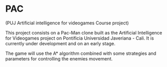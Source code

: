 # PAC
(PUJ Artificial intelligence for videogames Course project)

This project consists on a Pac-Man clone built as the Artificial Intelligence for Videogames project on Pontificia Universidad Javeriana - Cali. It is currently under development and on an early stage.

The game will use the A* algorithm combined with some strategies and parameters for controlling the enemies movement.
